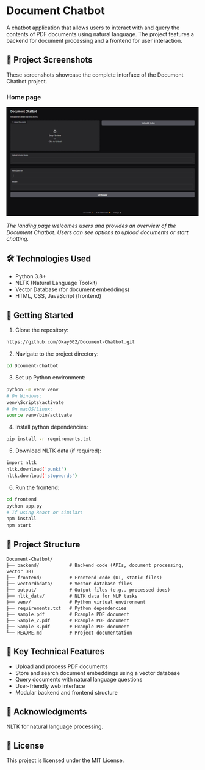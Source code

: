 # Document Chatbot
A chatbot application that allows users to interact with and query the contents of PDF documents using natural language. The project features a backend for document processing and a frontend for user interaction.

## 📸 Project Screenshots
These screenshots showcase the complete interface of the Document Chatbot project.

### Home page 
<div>
  <img src="Home page.jpg" alt="Document Chatbot Interface" width="800"/>
  <p><em>The landing page welcomes users and provides an overview of the Document Chatbot. Users can see options to upload documents or start chatting.</em></p>
</div>

## 🛠️ Technologies Used

- Python 3.8+
- NLTK (Natural Language Toolkit)
- Vector Database (for document embeddings)
- HTML, CSS, JavaScript (frontend)

## 🚀 Getting Started

1. Clone the repository:
```bash
https://github.com/Okay002/Document-Chatbot.git
```

2. Navigate to the project directory:
```bash
cd Dcoument-Chatbot
```


3. Set up Python environment:
```bash
python -m venv venv
# On Windows:
venv\Scripts\activate
# On macOS/Linux:
source venv/bin/activate
```
4. Install python dependencies:
``` bash
pip install -r requirements.txt
```
5. Download NLTK data (if required):
```bash
import nltk
nltk.download('punkt')
nltk.download('stopwords')
```

6. Run the frontend:
``` bash
cd frontend
python app.py
# If using React or similar:
npm install
npm start
```

## 📁 Project Structure

```
Document-Chatbot/
├── backend/           # Backend code (APIs, document processing, vector DB)
├── frontend/          # Frontend code (UI, static files)
├── vectordbdata/      # Vector database files
├── output/            # Output files (e.g., processed docs)
├── nltk_data/         # NLTK data for NLP tasks
├── venv/              # Python virtual environment
├── requirements.txt   # Python dependencies
├── sample.pdf         # Example PDF document
├── Sample_2.pdf       # Example PDF document
├── Sample 3.pdf       # Example PDF document
└── README.md          # Project documentation
```
## 🎯 Key Technical Features

- Upload and process PDF documents
- Store and search document embeddings using a vector database
- Query documents with natural language questions
- User-friendly web interface
- Modular backend and frontend structure


## 👏 Acknowledgments
NLTK for natural language processing.

## 📄 License
This project is licensed under the MIT License.


